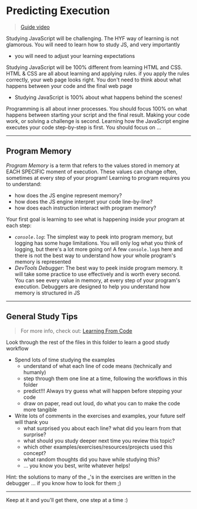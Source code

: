 # Predicting Execution

> [Guide video](https://vimeo.com/713207359)

Studying JavaScript will be challenging. The HYF way of learning is not
glamorous. You will need to learn how to study JS, and very importantly

- you will need to adjust your learning expectations

Studying JavaScript will be 100% different from learning HTML and CSS. HTML &
CSS are all about learning and applying rules. if you apply the rules correctly,
your web page looks right. You don't need to think about what happens between
your code and the final web page

- Studying JavaScript is 100% about what happens behind the scenes!

Programming is all about inner processes. You should focus 100% on what happens
between starting your script and the final result. Making your code work, or
solving a challenge is second. Learning how the JavaScript engine executes your
code step-by-step is first. You should focus on ...

---

## Program Memory

_Program Memory_ is a term that refers to the values stored in memory at EACH
SPECIFIC moment of execution. These values can change often, sometimes at every
step of your program! Learning to program requires you to understand:

- how does the JS engine represent memory?
- how does the JS engine interpret your code line-by-line?
- how does each instruction interact with program memory?

Your first goal is learning to see what is happening inside your program at each
step:

- _`console.log`_: The simplest way to peek into program memory, but logging has
  some huge limitations. You will only log what you think of logging, but
  there's a lot more going on! A few `console.log`s here and there is not the
  best way to understand how your whole program's memory is represented
- _DevTools Debugger_: The best way to peek inside program memory. It will take
  some practice to use effectively and is worth every second. You can see every
  value in memory, at every step of your program's execution. Debuggers are
  designed to help you understand how memory is structured in JS

---

## General Study Tips

> For more info, check out:
> [Learning From Code](https://home.hackyourfuture.be/students/study-tips/learning-from-code)

Look through the rest of the files in this folder to learn a good study workflow

- Spend lots of time studying the examples
  - understand of what each line of code means (technically and humanly)
  - step through them one line at a time, following the workflows in this folder
  - predict!!! Always try guess what will happen before stepping your code
  - draw on paper, read out loud, do what you can to make the code more tangible
- Write lots of comments in the exercises and examples, your future self will
  thank you
  - what surprised you about each line? what did you learn from that surprise?
  - what should you study deeper next time you review this topic?
  - which other examples/exercises/resources/projects used this concept?
  - what random thoughts did you have while studying this?
  - ... you know you best, write whatever helps!

Hint: the solutions to many of the \_'s in the exercises are written in the
debugger ... if you know how to look for them ;)

---

Keep at it and you'll get there, one step at a time :)
